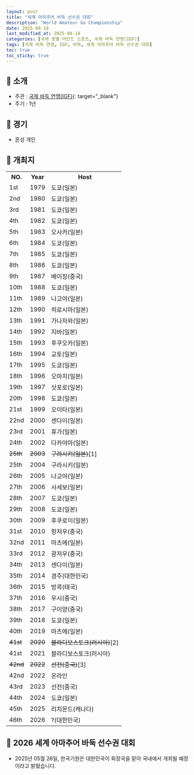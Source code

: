 ```yaml
---
layout: post
title: "세계 아마추어 바둑 선수권 대회"
description: "World Amateur Go Championship"
date: 2025-08-18
last_modified_at: 2025-08-18
categories: [국제 종별 마인드 스포츠, 국제 바둑 연맹(IGF)]
tags: [국제 바둑 연맹, IGF, 바둑, 세계 아마추어 바둑 선수권 대회]
toc: true
toc_sticky: true
---
```

## 📜 소개
* 주관 : [국제 바둑 연맹(IGF)](https://intergofed.org/){: target="_blank"}
* 주기 : 1년

## 📜 경기
* 혼성 개인

## 📜 개최지

<html>

<head>
    <meta charset="UTF-8">
</head>

<body>
    <table>
        <tr class="header-row">
            <th class="col-no">NO.</th>
            <th class="col-year">Year</th>
            <th class="col-host">Host</th>
        </tr>
        <tr>
            <td>1st</td>
            <td>1979</td>
            <td>도쿄(일본)</td>
        </tr>
        <tr>
            <td>2nd</td>
            <td>1980</td>
            <td>도쿄(일본)</td>
        </tr>
        <tr>
            <td>3rd</td>
            <td>1981</td>
            <td>도쿄(일본)</td>
        </tr>
        <tr>
            <td>4th</td>
            <td>1982</td>
            <td>도쿄(일본)</td>
        </tr>
        <tr>
            <td>5th</td>
            <td>1983</td>
            <td>오사카(일본)</td>
        </tr>
        <tr>
            <td>6th</td>
            <td>1984</td>
            <td>도쿄(일본)</td>
        </tr>
        <tr>
            <td>7th</td>
            <td>1985</td>
            <td>도쿄(일본)</td>
        </tr>
        <tr>
            <td>8th</td>
            <td>1986</td>
            <td>도쿄(일본)</td>
        </tr>
        <tr>
            <td>9th</td>
            <td>1987</td>
            <td>베이징(중국)</td>
        </tr>
        <tr>
            <td>10th</td>
            <td>1988</td>
            <td>도쿄(일본)</td>
        </tr>
        <tr>
            <td>11th</td>
            <td>1989</td>
            <td>나고야(일본)</td>
        </tr>
        <tr>
            <td>12th</td>
            <td>1990</td>
            <td>히로시마(일본)</td>
        </tr>
        <tr>
            <td>13th</td>
            <td>1991</td>
            <td>가나자와(일본)</td>
        </tr>
        <tr>
            <td>14th</td>
            <td>1992</td>
            <td>지바(일본)</td>
        </tr>
        <tr>
            <td>15th</td>
            <td>1993</td>
            <td>후쿠오카(일본)</td>
        </tr>
        <tr>
            <td>16th</td>
            <td>1994</td>
            <td>교토(일본)</td>
        </tr>
        <tr>
            <td>17th</td>
            <td>1995</td>
            <td>도쿄(일본)</td>
        </tr>
        <tr>
            <td>18th</td>
            <td>1996</td>
            <td>오마치(일본)</td>
        </tr>
        <tr>
            <td>19th</td>
            <td>1997</td>
            <td>삿포로(일본)</td>
        </tr>
        <tr>
            <td>20th</td>
            <td>1998</td>
            <td>도쿄(일본)</td>
        </tr>
        <tr>
            <td>21st</td>
            <td>1999</td>
            <td>오이타(일본)</td>
        </tr>
        <tr>
            <td>22nd</td>
            <td>2000</td>
            <td>센다이(일본)</td>
        </tr>
        <tr>
            <td>23rd</td>
            <td>2001</td>
            <td>휴가(일본)</td>
        </tr>
        <tr>
            <td>24th</td>
            <td>2002</td>
            <td>다카야마(일본)</td>
        </tr>
        <tr>
            <td><del>25th</del></td>
            <td><del>2003</del></td>
            <td><del>구라시키(일본)</del><span class="footnote-link" data-note="사스 범유행으로 인한 1년 연기">[1]</span></td>
        </tr>
        <tr>
            <td>25th</td>
            <td>2004</td>
            <td>구라시키(일본)</td>
        </tr>
        <tr>
            <td>26th</td>
            <td>2005</td>
            <td>나고야(일본)</td>
        </tr>
        <tr>
            <td>27th</td>
            <td>2006</td>
            <td>사세보(일본)</td>
        </tr>
        <tr>
            <td>28th</td>
            <td>2007</td>
            <td>도쿄(일본)</td>
        </tr>
        <tr>
            <td>29th</td>
            <td>2008</td>
            <td>도쿄(일본)</td>
        </tr>
        <tr>
            <td>30th</td>
            <td>2009</td>
            <td>후쿠로이(일본)</td>
        </tr>
        <tr>
            <td>31st</td>
            <td>2010</td>
            <td>항저우(중국)</td>
        </tr>
        <tr>
            <td>32nd</td>
            <td>2011</td>
            <td>마츠에(일본)</td>
        </tr>
        <tr>
            <td>33rd</td>
            <td>2012</td>
            <td>광저우(중국)</td>
        </tr>
        <tr>
            <td>34th</td>
            <td>2013</td>
            <td>센다이(일본)</td>
        </tr>
        <tr>
            <td><span class="korea-host">35th</span></td>
            <td><span class="korea-host">2014</span></td>
            <td><span class="korea-host">경주(대한민국)</span></td>
        </tr>
        <tr>
            <td>36th</td>
            <td>2015</td>
            <td>방콕(태국)</td>
        </tr>
        <tr>
            <td>37th</td>
            <td>2016</td>
            <td>우시(중국)</td>
        </tr>
        <tr>
            <td>38th</td>
            <td>2017</td>
            <td>구이양(중국)</td>
        </tr>
        <tr>
            <td>39th</td>
            <td>2018</td>
            <td>도쿄(일본)</td>
        </tr>
        <tr>
            <td>40th</td>
            <td>2019</td>
            <td>마츠에(일본)</td>
        </tr>
        <tr>
            <td><del>41st</del></td>
            <td><del>2020</del></td>
            <td><del>블라디보스토크(러시아)</del><span class="footnote-link" data-note="코로나19 범유행으로 인한 1년 연기">[2]</span></td>
        </tr>
        <tr>
            <td>41st</td>
            <td>2021</td>
            <td>블라디보스토크(러시아)</td>
        </tr>
        <tr>
            <td><del>42nd</del></td>
            <td><del>2022</del></td>
            <td><del>선전(중국)</del><span class="footnote-link" data-note="코로나19 범유행으로 인한 온라인 개최로 전환">[3]</span></td>
        </tr>
        <tr>
            <td>42nd</td>
            <td>2022</td>
            <td>온라인</td>
        </tr>
        <tr>
            <td>43rd</td>
            <td>2023</td>
            <td>선전(중국)</td>
        </tr>
        <tr>
            <td>44th</td>
            <td>2024</td>
            <td>도쿄(일본)</td>
        </tr>
        <tr>
            <td>45th</td>
            <td>2025</td>
            <td>리치몬드(캐나다)</td>
        </tr>
        <tr>
            <td><span class="korea-host">46th</span></td>
            <td><span class="korea-host">2026</span></td>
            <td><span class="korea-host">?(대한민국)</span></td>
        </tr>
    </table>
</body>

</html>

## 📜 2026 세계 아마추어 바둑 선수권 대회
* 2025년 05월 26일, 한국기원은 <span class="korea-host">대한민국</span>이 회장국을 맡아 국내에서 개최될 예정이라고 밝혔습니다.
